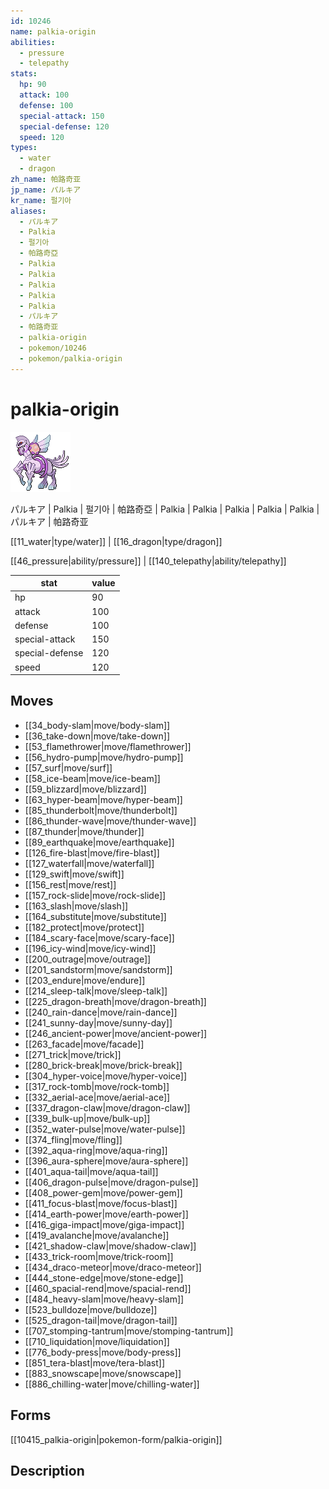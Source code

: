 ```yaml
---
id: 10246
name: palkia-origin
abilities:
  - pressure
  - telepathy
stats:
  hp: 90
  attack: 100
  defense: 100
  special-attack: 150
  special-defense: 120
  speed: 120
types:
  - water
  - dragon
zh_name: 帕路奇亚
jp_name: パルキア
kr_name: 펄기아
aliases:
  - パルキア
  - Palkia
  - 펄기아
  - 帕路奇亞
  - Palkia
  - Palkia
  - Palkia
  - Palkia
  - Palkia
  - パルキア
  - 帕路奇亚
  - palkia-origin
  - pokemon/10246
  - pokemon/palkia-origin
---
```

# palkia-origin

![](https://raw.githubusercontent.com/PokeAPI/sprites/master/sprites/pokemon/10246.png)

パルキア | Palkia | 펄기아 | 帕路奇亞 | Palkia | Palkia | Palkia | Palkia | Palkia | パルキア | 帕路奇亚

[[11_water|type/water]] | [[16_dragon|type/dragon]]

[[46_pressure|ability/pressure]] | [[140_telepathy|ability/telepathy]]

|stat|value|
|---|---|
|hp|90|
|attack|100|
|defense|100|
|special-attack|150|
|special-defense|120|
|speed|120|


## Moves

- [[34_body-slam|move/body-slam]]
- [[36_take-down|move/take-down]]
- [[53_flamethrower|move/flamethrower]]
- [[56_hydro-pump|move/hydro-pump]]
- [[57_surf|move/surf]]
- [[58_ice-beam|move/ice-beam]]
- [[59_blizzard|move/blizzard]]
- [[63_hyper-beam|move/hyper-beam]]
- [[85_thunderbolt|move/thunderbolt]]
- [[86_thunder-wave|move/thunder-wave]]
- [[87_thunder|move/thunder]]
- [[89_earthquake|move/earthquake]]
- [[126_fire-blast|move/fire-blast]]
- [[127_waterfall|move/waterfall]]
- [[129_swift|move/swift]]
- [[156_rest|move/rest]]
- [[157_rock-slide|move/rock-slide]]
- [[163_slash|move/slash]]
- [[164_substitute|move/substitute]]
- [[182_protect|move/protect]]
- [[184_scary-face|move/scary-face]]
- [[196_icy-wind|move/icy-wind]]
- [[200_outrage|move/outrage]]
- [[201_sandstorm|move/sandstorm]]
- [[203_endure|move/endure]]
- [[214_sleep-talk|move/sleep-talk]]
- [[225_dragon-breath|move/dragon-breath]]
- [[240_rain-dance|move/rain-dance]]
- [[241_sunny-day|move/sunny-day]]
- [[246_ancient-power|move/ancient-power]]
- [[263_facade|move/facade]]
- [[271_trick|move/trick]]
- [[280_brick-break|move/brick-break]]
- [[304_hyper-voice|move/hyper-voice]]
- [[317_rock-tomb|move/rock-tomb]]
- [[332_aerial-ace|move/aerial-ace]]
- [[337_dragon-claw|move/dragon-claw]]
- [[339_bulk-up|move/bulk-up]]
- [[352_water-pulse|move/water-pulse]]
- [[374_fling|move/fling]]
- [[392_aqua-ring|move/aqua-ring]]
- [[396_aura-sphere|move/aura-sphere]]
- [[401_aqua-tail|move/aqua-tail]]
- [[406_dragon-pulse|move/dragon-pulse]]
- [[408_power-gem|move/power-gem]]
- [[411_focus-blast|move/focus-blast]]
- [[414_earth-power|move/earth-power]]
- [[416_giga-impact|move/giga-impact]]
- [[419_avalanche|move/avalanche]]
- [[421_shadow-claw|move/shadow-claw]]
- [[433_trick-room|move/trick-room]]
- [[434_draco-meteor|move/draco-meteor]]
- [[444_stone-edge|move/stone-edge]]
- [[460_spacial-rend|move/spacial-rend]]
- [[484_heavy-slam|move/heavy-slam]]
- [[523_bulldoze|move/bulldoze]]
- [[525_dragon-tail|move/dragon-tail]]
- [[707_stomping-tantrum|move/stomping-tantrum]]
- [[710_liquidation|move/liquidation]]
- [[776_body-press|move/body-press]]
- [[851_tera-blast|move/tera-blast]]
- [[883_snowscape|move/snowscape]]
- [[886_chilling-water|move/chilling-water]]

## Forms



[[10415_palkia-origin|pokemon-form/palkia-origin]]

## Description



